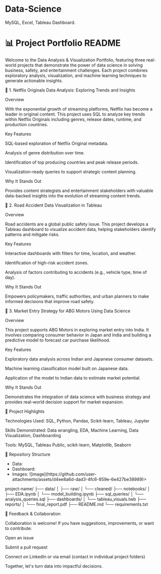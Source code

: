 # Data-Science
MySQL, Excel, Tableau Dashboard.

# 📊 Project Portfolio README

Welcome to the Data Analysis & Visualization Portfolio, featuring three real-world projects that demonstrate the power of data science in solving business, safety, and entertainment challenges. Each project combines exploratory analysis, visualization, and machine learning techniques to generate actionable insights.

📁 1. Netflix Originals Data Analysis: Exploring Trends and Insights

Overview

With the exponential growth of streaming platforms, Netflix has become a leader in original content. This project uses SQL to analyze key trends within Netflix Originals including genres, release dates, runtime, and production countries.

Key Features

SQL-based exploration of Netflix Original metadata.

Analysis of genre distribution over time.

Identification of top producing countries and peak release periods.

Visualization-ready queries to support strategic content planning.

Why It Stands Out

Provides content strategists and entertainment stakeholders with valuable data-backed insights into the evolution of streaming content trends.

📁 2. Road Accident Data Visualization in Tableau

Overview

Road accidents are a global public safety issue. This project develops a Tableau dashboard to visualize accident data, helping stakeholders identify patterns and mitigate risks.

Key Features

Interactive dashboards with filters for time, location, and weather.

Identification of high-risk accident zones.

Analysis of factors contributing to accidents (e.g., vehicle type, time of day).

Why It Stands Out

Empowers policymakers, traffic authorities, and urban planners to make informed decisions that improve road safety.

📁 3. Market Entry Strategy for ABG Motors Using Data Science

Overview

This project supports ABG Motors in exploring market entry into India. It involves comparing consumer behavior in Japan and India and building a predictive model to forecast car purchase likelihood.

Key Features

Exploratory data analysis across Indian and Japanese consumer datasets.

Machine learning classification model built on Japanese data.

Application of the model to Indian data to estimate market potential.

Why It Stands Out

Demonstrates the integration of data science with business strategy and provides real-world decision support for market expansion.

🌟 Project Highlights

Technologies Used: SQL, Python, Pandas, Scikit-learn, Tableau, Jupyter

Skills Demonstrated: Data wrangling, EDA, Machine Learning, Data Visualization, Dashboarding

Tools: MySQL, Tableau Public, scikit-learn, Matplotlib, Seaborn

📂 Repository Structure

<ul>
    <li>Data:</li>

  <li>Dashboard:</li>
  <li>Images: ![image](https://github.com/user-attachments/assets/d4ee8a6d-dad3-4fc6-859e-6e427be38989)></li>
</ul>  project-name/
├── data/
│   ├── raw/
│   └── cleaned/
├── notebooks/
│   ├── EDA.ipynb
│   └── model_building.ipynb
├── sql_queries/
│   └── analysis_queries.sql
├── dashboards/
│   └── tableau_visuals.twb
├── reports/
│   └── final_report.pdf
├── README.md
└── requirements.txt



🤝 Feedback & Collaboration

Collaboration is welcome! If you have suggestions, improvements, or want to contribute:

Open an issue

Submit a pull request

Connect on LinkedIn or via email (contact in individual project folders)

Together, let's turn data into impactful decisions.


